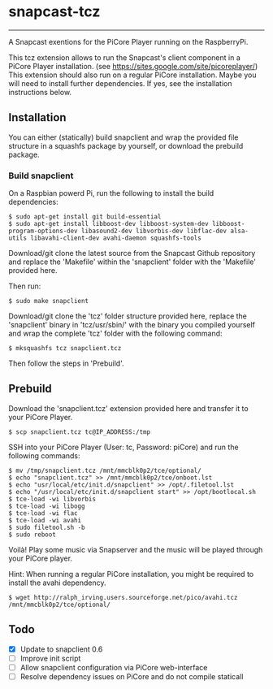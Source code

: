 
# snapcast-tcz
-----

A Snapcast exentions for the PiCore Player running on the RaspberryPi.

This tcz extension allows to run the Snapcast's client component in a PiCore Player installation. (see https://sites.google.com/site/picoreplayer/)
This extension should also run on a regular PiCore installation. Maybe you will need to install further dependencies. If yes, see the installation instructions below.


## Installation
You can either (statically) build snapclient and wrap the provided file structure in a squashfs package by yourself, or download the prebuild package.

### Build snapclient
On a Raspbian powerd Pi, run the following to install the build dependencies:

    $ sudo apt-get install git build-essential
    $ sudo apt-get install libboost-dev libboost-system-dev libboost-program-options-dev libasound2-dev libvorbis-dev libflac-dev alsa-utils libavahi-client-dev avahi-daemon squashfs-tools

Download/git clone the latest source from the Snapcast Github repository and replace the 'Makefile' within the 'snapclient' folder with the 'Makefile' provided here.

Then run:

    $ sudo make snapclient

Download/git clone the 'tcz' folder structure provided here, replace the 'snapclient' binary in 'tcz/usr/sbin/' with the binary you compiled yourself and wrap the complete 'tcz' folder with the following command:

    $ mksquashfs tcz snapclient.tcz
    
Then follow the steps in 'Prebuild'.

## Prebuild
Download the 'snapclient.tcz' extension provided here and transfer it to your PiCore Player.

    $ scp snapclient.tcz tc@IP_ADDRESS:/tmp
    
SSH into your PiCore Player (User: tc, Password: piCore) and run the following commands:

    $ mv /tmp/snapclient.tcz /mnt/mmcblk0p2/tce/optional/
    $ echo "snapclient.tcz" >> /mnt/mmcblk0p2/tce/onboot.lst
    $ echo "usr/local/etc/init.d/snapclient" >> /opt/.filetool.lst
    $ echo "/usr/local/etc/init.d/snapclient start" >> /opt/bootlocal.sh
    $ tce-load -wi libvorbis
    $ tce-load -wi libogg
    $ tce-load -wi flac
    $ tce-load -wi avahi
    $ sudo filetool.sh -b
    $ sudo reboot
    
Voilà! Play some music via Snapserver and the music will be played through your PiCore player.

Hint: When running a regular PiCore installation, you might be required to install the avahi dependency.

    $ wget http://ralph_irving.users.sourceforge.net/pico/avahi.tcz /mnt/mmcblk0p2/tce/optional/

## Todo

- [x] Update to snapclient 0.6
- [ ] Improve init script 
- [ ] Allow snapclient configuration via PiCore web-interface
- [ ] Resolve dependency issues on PiCore and do not compile staticall
